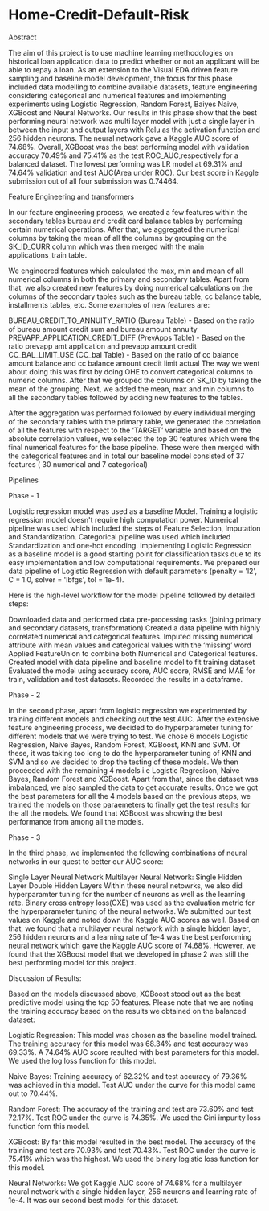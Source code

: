 # Home-Credit-Default-Risk
Abstract


The aim of this project is to use machine learning methodologies on historical loan application data to predict whether or not an applicant will be able to repay a loan. As an extension to the Visual EDA driven feature sampling and baseline model development, the focus for this phase included data modelling to combine available datasets, feature engineering considering categorical and numerical features and implementing experiments using Logistic Regression, Random Forest, Baiyes Naive, XGBoost and Neural Networks. Our results in this phase show that the best performing neural network was multi layer model with just a single layer in between the input and output layers with Relu as the activation function and 256 hidden neurons. The neural network gave a Kaggle AUC score of 74.68%. Overall, XGBoost was the best performing model with validation accuracy 70.49% and 75.41% as the test ROC_AUC,respectively for a balanced dataset. The lowest performing was LR model at 69.31% and 74.64% validation and test AUC(Area under ROC). Our best score in Kaggle submission out of all four submission was 0.74464.




Feature Engineering and transformers


In our feature engineering process, we created a few features within the secondary tables bureau and credit card balance tables by performing certain numerical operations. After that, we aggregated the numerical columns by taking the mean of all the columns by grouping on the SK_ID_CURR column which was then merged with the main applications_train table.

We engineered features which calculated the max, min and mean of all numerical columns in both the primary and secondary tables. Apart from that, we also created new features by doing numerical calculations on the columns of the secondary tables such as the bureau table, cc balance table, installments tables, etc. Some examples of new features are:

BUREAU_CREDIT_TO_ANNUITY_RATIO (Bureau Table) - Based on the ratio of bureau amount credit sum and bureau amount annuity
PREVAPP_APPLICATION_CREDIT_DIFF (PrevApps Table) - Based on the ratio prevapp amt application and prevapp amount credit
CC_BAL_LIMIT_USE (CC_bal Table) - Based on the ratio of cc balance amount balance and cc balance amount credit limit actual
The way we went about doing this was first by doing OHE to convert categorical columns to numeric columns. After that we grouped the columns on SK_ID by taking the mean of the grouping. Next, we added the mean, max and min columns to all the secondary tables followed by adding new features to the tables.

After the aggregation was performed followed by every individual merging of the secondary tables with the primary table, we generated the correlation of all the features with respect to the ‘TARGET’ variable and based on the absolute correlation values, we selected the top 30 features which were the final numerical features for the base pipeline. These were then merged with the categorical features and in total our baseline model consisted of 37 features ( 30 numerical and 7 categorical)


Pipelines


Phase - 1



Logistic regression model was used as a baseline Model. Training a logistic regression model doesn't require high computation power. Numerical pipeline was used which included the steps of Feature Selection, Imputation and Standardization. Categorical pipeline was used which included Standardization and one-hot encoding. Implementing Logistic Regression as a baseline model is a good starting point for classification tasks due to its easy implementation and low computational requirements. We prepared our data pipeline of Logistic Regression with default parameters (penalty = 'l2', C = 1.0, solver = 'lbfgs', tol = 1e-4).

Here is the high-level workflow for the model pipeline followed by detailed steps:

Downloaded data and performed data pre-processing tasks (joining primary and secondary datasets, transformation)
Created a data pipeline with highly correlated numerical and categorical features.
Imputed missing numerical attribute with mean values and categorical values with the ‘missing’ word
Applied FeatureUnion to combine both Numerical and Categorical features.
Created model with data pipeline and baseline model to fit training dataset
Evaluated the model using accuracy score, AUC score, RMSE and MAE for train, validation and test datasets. Recorded the results in a dataframe.

Phase - 2



In the second phase, apart from logistic regression we experimented by training different models and checking out the test AUC. After the extensive feature engineering process, we decided to do hyperparameter tuning for different models that we were trying to test. We chose 6 models Logistic Regression, Naive Bayes, Random Forest, XGBoost, KNN and SVM. Of these, it was taking too long to do the hyperparameter tuning of KNN and SVM and so we decided to drop the testing of these models. We then proceeded with the remaining 4 models i.e Logistic Regresison, Naive Bayes, Random Forest and XGBoost. Apart from that, since the dataset was imbalanced, we also sampled the data to get accurate results. Once we got the best parameters for all the 4 models based on the previous steps, we trained the models on those paraemeters to finally get the test results for the all the models. We found that XGBoost was showing the best performance from among all the models.

Phase - 3



In the third phase, we implemented the following combinations of neural networks in our quest to better our AUC score:

Single Layer Neural Network
Multilayer Neural Network:
  Single Hidden Layer
  Double Hidden Layers
Within these neural netowrks, we also did hyperparamter tuning for the number of neurons as well as the learning rate. Binary cross entropy loss(CXE) was used as the evaluation metric for the hyperparameter tuning of the neural networks. We submitted our test values on Kaggle and noted down the Kaggle AUC scores as well. Based on that, we found that a multilayer neural network with a single hidden layer, 256 hidden neurons and a learning rate of 1e-4 was the best perforoming neural network which gave the Kaggle AUC score of 74.68%. However, we found that the XGBoost model that we developed in phase 2 was still the best performing model for this project.

Discussion of Results:





Based on the models discussed above, XGBoost stood out as the best predictive model using the top 50 features. Please note that we are noting the training accuracy based on the results we obtained on the balanced dataset:

Logistic Regression: This model was chosen as the baseline model trained. The training accuracy for this model was 68.34% and test accuracy was 69.33%. A 74.64% AUC score resulted with best parameters for this model. We used the log loss function for this model.

Naive Bayes: Training accuracy of 62.32% and test accuracy of 79.36% was achieved in this model. Test AUC under the curve for this model came out to 70.44%.

Random Forest: The accuracy of the training and test are 73.60% and test 72.17%. Test ROC under the curve is 74.35%. We used the Gini impurity loss function forn this model.

XGBoost: By far this model resulted in the best model. The accuracy of the training and test are 70.93% and test 70.43%. Test ROC under the curve is 75.41% which was the highest. We used the binary logistic loss function for this model.

Neural Networks: We got Kaggle AUC score of 74.68% for a multilayer neural network with a single hidden layer, 256 neurons and learning rate of 1e-4. It was our second best model for this dataset.






